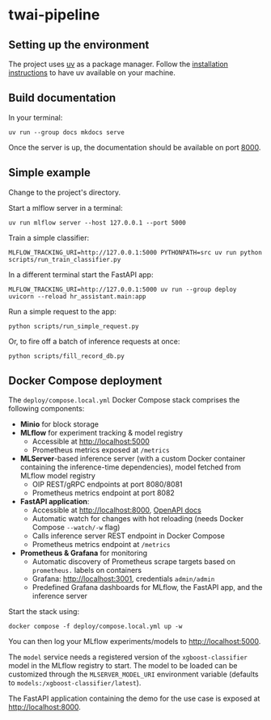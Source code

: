 # twai-pipeline

## Setting up the environment

The project uses [uv](https://github.com/astral-sh/uv) as a package
manager. Follow the [installation instructions](https://docs.astral.sh/uv/getting-started/installation/)
to have uv available on your machine.

## Build documentation

In your terminal:

```
uv run --group docs mkdocs serve
```

Once the server is up, the documentation should be available on port [8000](http://127.0.0.1:8000/).

## Simple example

Change to the project's directory.

Start a mlflow server in a terminal:

```
uv run mlflow server --host 127.0.0.1 --port 5000
```

Train a simple classifier:

```
MLFLOW_TRACKING_URI=http://127.0.0.1:5000 PYTHONPATH=src uv run python scripts/run_train_classifier.py
```

In a different terminal start the FastAPI app:

```
MLFLOW_TRACKING_URI=http://127.0.0.1:5000 uv run --group deploy uvicorn --reload hr_assistant.main:app
```

Run a simple request to the app:

```
python scripts/run_simple_request.py
```

Or, to fire off a batch of inference requests at once:

```
python scripts/fill_record_db.py
```

## Docker Compose deployment

The `deploy/compose.local.yml` Docker Compose stack comprises the following components:

- **Minio** for block storage
- **MLflow** for experiment tracking & model registry
  - Accessible at <http://localhost:5000>
  - Prometheus metrics exposed at `/metrics`
- **MLServer**-based inference server (with a custom Docker container containing the inference-time dependencies), model fetched from MLflow model registry
  - OIP REST/gRPC endpoints at port 8080/8081
  - Prometheus metrics endpoint at port 8082
- **FastAPI application**:
  - Accessible at <http://localhost:8000>, [OpenAPI docs](http://localhost:8000/docs)
  - Automatic watch for changes with hot reloading (needs Docker Compose `--watch/-w` flag)
  - Calls inference server REST endpoint in Docker Compose
  - Prometheus metrics endpoint at `/metrics`
- **Prometheus & Grafana** for monitoring
  - Automatic discovery of Prometheus scrape targets based on `prometheus.` labels on containers
  - Grafana: <http://localhost:3001>, credentials `admin/admin`
  - Predefined Grafana dashboards for MLflow, the FastAPI app, and the inference server

Start the stack using:

```
docker compose -f deploy/compose.local.yml up -w
```

You can then log your MLflow experiments/models to <http://localhost:5000>.

The `model` service needs a registered version of the `xgboost-classifier` model in the MLflow registry to start.
The model to be loaded can be customized through the `MLSERVER_MODEL_URI` environment variable (defaults to `models:/xgboost-classifier/latest`).

The FastAPI application containing the demo for the use case is exposed at <http://localhost:8000>.
